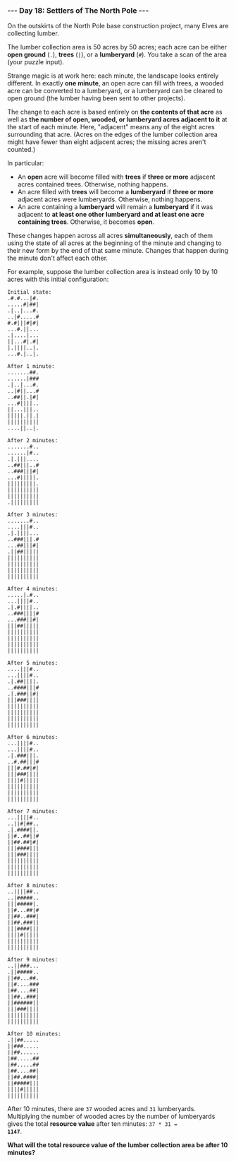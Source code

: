 ### --- Day 18: Settlers of The North Pole ---

On the outskirts of the North Pole base construction project, many Elves
are collecting lumber.

The lumber collection area is 50 acres by 50 acres; each acre can be either
**open ground** (`.`), **trees** (`|`), or a **lumberyard** (`#`). You take a scan of the
area (your puzzle input).

Strange magic is at work here: each minute, the landscape looks entirely
different. In exactly **one minute**, an open acre can fill with trees, a
wooded acre can be converted to a lumberyard, or a lumberyard can be
cleared to open ground (the lumber having been sent to other projects).

The change to each acre is based entirely on **the contents of that acre** as
well as **the number of open, wooded, or lumberyard acres adjacent to it** at
the start of each minute. Here, "adjacent" means any of the eight acres
surrounding that acre. (Acres on the edges of the lumber collection area
might have fewer than eight adjacent acres; the missing acres aren't
counted.)

In particular:

- An **open** acre will become filled with **trees** if **three or more** adjacent
  acres contained trees. Otherwise, nothing happens.
- An acre filled with **trees** will become a **lumberyard** if **three or more**
  adjacent acres were lumberyards. Otherwise, nothing happens.
- An acre containing a **lumberyard** will remain a **lumberyard** if it was
  adjacent to **at least one other lumberyard and at least one acre
  containing trees**. Otherwise, it becomes **open**.

These changes happen across all acres **simultaneously**, each of them using
the state of all acres at the beginning of the minute and changing to their
new form by the end of that same minute. Changes that happen during the
minute don't affect each other.

For example, suppose the lumber collection area is instead only 10 by 10
acres with this initial configuration:

```
Initial state:
.#.#...|#.
.....#|##|
.|..|...#.
..|#.....#
#.#|||#|#|
...#.||...
.|....|...
||...#|.#|
|.||||..|.
...#.|..|.

After 1 minute:
.......##.
......|###
.|..|...#.
..|#||...#
..##||.|#|
...#||||..
||...|||..
|||||.||.|
||||||||||
....||..|.

After 2 minutes:
.......#..
......|#..
.|.|||....
..##|||..#
..###|||#|
...#|||||.
|||||||||.
||||||||||
||||||||||
.|||||||||

After 3 minutes:
.......#..
....|||#..
.|.||||...
..###|||.#
...##|||#|
.||##|||||
||||||||||
||||||||||
||||||||||
||||||||||

After 4 minutes:
.....|.#..
...||||#..
.|.#||||..
..###||||#
...###||#|
|||##|||||
||||||||||
||||||||||
||||||||||
||||||||||

After 5 minutes:
....|||#..
...||||#..
.|.##||||.
..####|||#
.|.###||#|
|||###||||
||||||||||
||||||||||
||||||||||
||||||||||

After 6 minutes:
...||||#..
...||||#..
.|.###|||.
..#.##|||#
|||#.##|#|
|||###||||
||||#|||||
||||||||||
||||||||||
||||||||||

After 7 minutes:
...||||#..
..||#|##..
.|.####||.
||#..##||#
||##.##|#|
|||####|||
|||###||||
||||||||||
||||||||||
||||||||||

After 8 minutes:
..||||##..
..|#####..
|||#####|.
||#...##|#
||##..###|
||##.###||
|||####|||
||||#|||||
||||||||||
||||||||||

After 9 minutes:
..||###...
.||#####..
||##...##.
||#....###
|##....##|
||##..###|
||######||
|||###||||
||||||||||
||||||||||

After 10 minutes:
.||##.....
||###.....
||##......
|##.....##
|##.....##
|##....##|
||##.####|
||#####|||
||||#|||||
||||||||||
```

After 10 minutes, there are `37` wooded acres and `31` lumberyards. Multiplying
the number of wooded acres by the number of lumberyards gives the total
**resource value** after ten minutes: <code>37 \* 31 = <b>1147</b></code>.

**What will the total resource value of the lumber collection area be after
10 minutes?**
